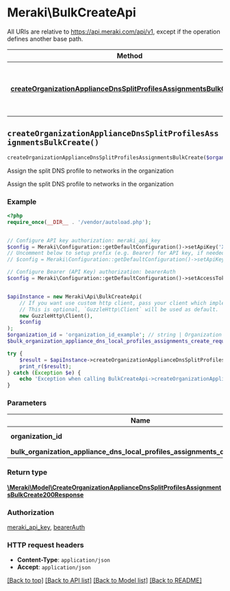 # Meraki\BulkCreateApi

All URIs are relative to https://api.meraki.com/api/v1, except if the operation defines another base path.

| Method | HTTP request | Description |
| ------------- | ------------- | ------------- |
| [**createOrganizationApplianceDnsSplitProfilesAssignmentsBulkCreate()**](BulkCreateApi.md#createOrganizationApplianceDnsSplitProfilesAssignmentsBulkCreate) | **POST** /organizations/{organizationId}/appliance/dns/split/profiles/assignments/bulkCreate | Assign the split DNS profile to networks in the organization |


## `createOrganizationApplianceDnsSplitProfilesAssignmentsBulkCreate()`

```php
createOrganizationApplianceDnsSplitProfilesAssignmentsBulkCreate($organization_id, $bulk_organization_appliance_dns_local_profiles_assignments_create_request): \Meraki\Model\CreateOrganizationApplianceDnsSplitProfilesAssignmentsBulkCreate200Response
```

Assign the split DNS profile to networks in the organization

Assign the split DNS profile to networks in the organization

### Example

```php
<?php
require_once(__DIR__ . '/vendor/autoload.php');


// Configure API key authorization: meraki_api_key
$config = Meraki\Configuration::getDefaultConfiguration()->setApiKey('X-Cisco-Meraki-API-Key', 'YOUR_API_KEY');
// Uncomment below to setup prefix (e.g. Bearer) for API key, if needed
// $config = Meraki\Configuration::getDefaultConfiguration()->setApiKeyPrefix('X-Cisco-Meraki-API-Key', 'Bearer');

// Configure Bearer (API Key) authorization: bearerAuth
$config = Meraki\Configuration::getDefaultConfiguration()->setAccessToken('YOUR_ACCESS_TOKEN');


$apiInstance = new Meraki\Api\BulkCreateApi(
    // If you want use custom http client, pass your client which implements `GuzzleHttp\ClientInterface`.
    // This is optional, `GuzzleHttp\Client` will be used as default.
    new GuzzleHttp\Client(),
    $config
);
$organization_id = 'organization_id_example'; // string | Organization ID
$bulk_organization_appliance_dns_local_profiles_assignments_create_request = new \Meraki\Model\BulkOrganizationApplianceDnsLocalProfilesAssignmentsCreateRequest(); // \Meraki\Model\BulkOrganizationApplianceDnsLocalProfilesAssignmentsCreateRequest

try {
    $result = $apiInstance->createOrganizationApplianceDnsSplitProfilesAssignmentsBulkCreate($organization_id, $bulk_organization_appliance_dns_local_profiles_assignments_create_request);
    print_r($result);
} catch (Exception $e) {
    echo 'Exception when calling BulkCreateApi->createOrganizationApplianceDnsSplitProfilesAssignmentsBulkCreate: ', $e->getMessage(), PHP_EOL;
}
```

### Parameters

| Name | Type | Description  | Notes |
| ------------- | ------------- | ------------- | ------------- |
| **organization_id** | **string**| Organization ID | |
| **bulk_organization_appliance_dns_local_profiles_assignments_create_request** | [**\Meraki\Model\BulkOrganizationApplianceDnsLocalProfilesAssignmentsCreateRequest**](../Model/BulkOrganizationApplianceDnsLocalProfilesAssignmentsCreateRequest.md)|  | |

### Return type

[**\Meraki\Model\CreateOrganizationApplianceDnsSplitProfilesAssignmentsBulkCreate200Response**](../Model/CreateOrganizationApplianceDnsSplitProfilesAssignmentsBulkCreate200Response.md)

### Authorization

[meraki_api_key](../../README.md#meraki_api_key), [bearerAuth](../../README.md#bearerAuth)

### HTTP request headers

- **Content-Type**: `application/json`
- **Accept**: `application/json`

[[Back to top]](#) [[Back to API list]](../../README.md#endpoints)
[[Back to Model list]](../../README.md#models)
[[Back to README]](../../README.md)
